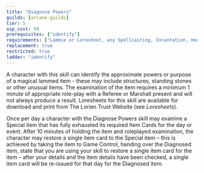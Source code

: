 ```yaml
---
title: "Diagnose Powers"
guilds: [arcane-guilds]
tier: 5
osp_cost: 50
prerequisites: ["identify"]
requirements: ["Lammie or Loresheet, any Spellcasting, Incantation, Healing, Corruption or Sense Magic CS"]
replacement: true
restricted: true
ladder: "identify"
---
```

A character with this skill can identify the approximate powers or purpose of a magical lammed item - these may include structures, standing stones or other unusual items. The examination of the item requires a minimum 1 minute of appropriate role-play with a Referee or Marshall present and will not always produce a result. Loresheets for this skill are available for download and print from The Lorien Trust Website (see _Loresheets_).

Once per day a character with the Diagnose Powers skill may examine a Special item that has fully exhausted its required Item Cards for the day or event. After 10 minutes of holding the item and roleplayed examination, the character may restore a single item card to the Special item – this is achieved by taking the item to Game Control, handing over the Diagnosed item, state that you are using your skill to restore a single item card for the item – after your details and the item details have been checked, a single item card will be re-issued for that day for the Diagnosed item.